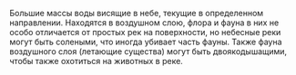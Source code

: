 Большие массы воды висящие в небе, текущие в определенном направлении. Находятся в воздушном слою, флора и фауна в них не особо отличается от простых рек на поверхности, но небесные реки могут быть солеными, что иногда убивает часть фауны. Также фауна воздушного слоя (летающие существа) могут быть двоякодышащими, чтобы также охотиться на животных в реке.